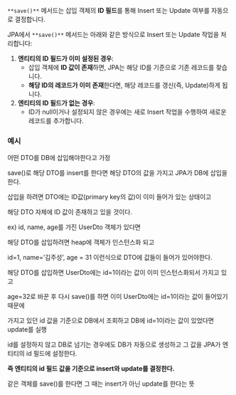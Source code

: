   

`**save()**` 메서드는 삽입 객체의 **ID 필드**를 통해 Insert 또는 Update 여부를 자동으로 결정합니다.

JPA에서 `**save()**` 메서드는 아래와 같은 방식으로 Insert 또는 Update 작업을 처리합니다:

1. **엔티티의 ID 필드가 이미 설정된 경우**:
    - 삽입 객체에 **ID 값이 존재**하면, JPA는 해당 ID를 기준으로 기존 레코드를 찾습니다.
    - **해당 ID의 레코드가 이미 존재**한다면, 해당 레코드를 갱신(즉, Update)하게 됩니다.
2. **엔티티의 ID 필드가 없는 경우**:
    - ID가 null이거나 설정되지 않은 경우에는 새로 Insert 작업을 수행하여 새로운 레코드를 추가합니다.

  

### 예시

어떤 DTO를 DB에 삽입해야한다고 가정

save()로 해당 DTO를 insert를 한다면 해당 DTO의 값을 가지고 JPA가 DB에 삽입을 한다.

삽입을 하려면 DTO에는 ID값(primary key의 값)이 이미 들어가 있는 상태이고

해당 DTO 자체에 ID 값이 존재하고 있을 것이다.

ex) id, name, age를 가진 UserDto 객체가 있다면

해당 DTO를 삽입하려면 heap에 객체가 인스턴스화 되고

id=1, name=’김주성’, age = 31 이런식으로 DTO에 값들이 들어가 있어야한다.

해당 DTO를 삽입하면 UserDto에는 id=1이라는 값이 이미 인스턴스화되서 가지고 있고

age=32로 바꾼 후 다시 save()를 하면 이미 UserDto에는 id=1이라는 값이 들어있기 때문에

가지고 있던 id 값을 기준으로 DB에서 조회하고 DB에 id=1이라는 값이 있었다면 update를 실행

  

id를 설정하지 않고 DB로 넘기는 경우에도 DB가 자동으로 생성하고 그 값을 JPA가 엔티티의 id 필드에 설정한다.

  

**즉 엔티티의 id 필드 값을 기준으로 insert와 update를 결정한다.**

  

같은 객체를 save()를 한다면 그 때는 insert가 아닌 update를 한다는 뜻